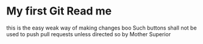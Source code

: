 # My first Git Read me 
this is the easy weak way of making changes boo Such buttons shall not be used to push pull requests unless directed so by Mother Superior 
